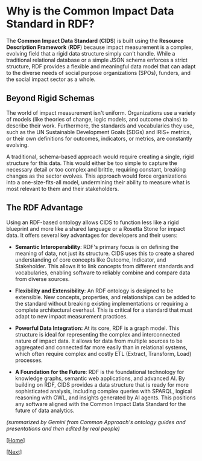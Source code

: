 # Why is the Common Impact Data Standard in RDF?

The __Common Impact Data Standard__ (__CIDS__) is built using the __Resource Description Framework__ (__RDF__) because impact measurement is a complex, evolving field that a rigid data structure simply can't handle. While a traditional relational database or a simple JSON schema enforces a strict structure, RDF provides a flexible and meaningful data model that can adapt to the diverse needs of social purpose organizations (SPOs), funders, and the social impact sector as a whole.

## Beyond Rigid Schemas

The world of impact measurement isn't uniform. Organizations use a variety of models (like theories of change, logic models, and outcome chains) to describe their work. Furthermore, the standards and vocabularies they use, such as the UN Sustainable Development Goals (SDGs) and IRIS+ metrics, or their own definitions for outcomes, indicators, or metrics, are constantly evolving.

A traditional, schema-based approach would require creating a single, rigid structure for this data. This would either be too simple to capture the necessary detail or too complex and brittle, requiring constant, breaking changes as the sector evolves. This approach would force organizations into a one-size-fits-all model, undermining their ability to measure what is most relevant to them and their stakeholders.

## The RDF Advantage

Using an RDF-based ontology allows CIDS to function less like a rigid blueprint and more like a shared language or a Rosetta Stone for impact data. It offers several key advantages for developers and their users:

* __Semantic Interoperability__: RDF's primary focus is on defining the meaning of data, not just its structure. CIDS uses this to create a shared understanding of core concepts like Outcome, Indicator, and Stakeholder. This allows it to link concepts from different standards and vocabularies, enabling software to reliably combine and compare data from diverse sources.

* __Flexibility and Extensibility__: An RDF ontology is designed to be extensible. New concepts, properties, and relationships can be added to the standard without breaking existing implementations or requiring a complete architectural overhaul. This is critical for a standard that must adapt to new impact measurement practices.

* __Powerful Data Integration:__ At its core, RDF is a graph model. This structure is ideal for representing the complex and interconnected nature of impact data. It allows for data from multiple sources to be aggregated and connected far more easily than in relational systems, which often require complex and costly ETL (Extract, Transform, Load) processes.

* __A Foundation for the Future__: RDF is the foundational technology for knowledge graphs, semantic web applications, and advanced AI. By building on RDF, CIDS provides a data structure that is ready for more sophisticated analysis, including complex queries with SPARQL, logical reasoning with OWL, and insights generated by AI agents. This positions any software aligned with the Common Impact Data Standard for the future of data analytics.

*(summarized by Gemini from Common Approach's ontology guides and presentations and then edited by real people)*

[[Home]](README.md)

[[Next]](benefits.md)